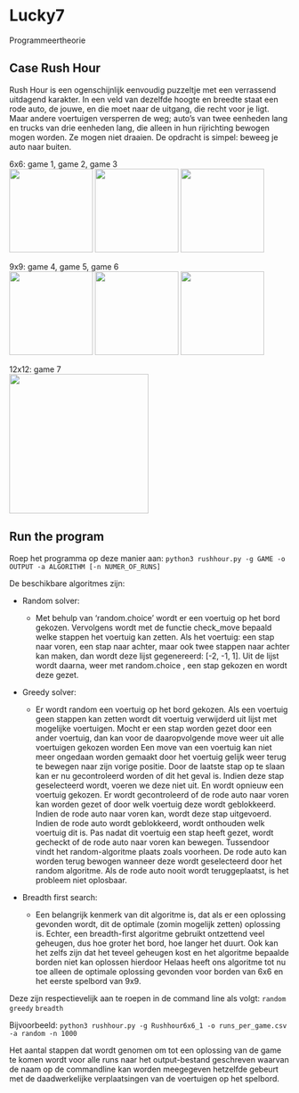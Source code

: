 # Lucky7
Programmeertheorie

## Case Rush Hour
Rush Hour is een ogenschijnlijk eenvoudig puzzeltje met een verrassend uitdagend karakter. In een veld van dezelfde hoogte en breedte staat een rode auto, de jouwe, en die moet naar de uitgang, die recht voor je ligt. Maar andere voertuigen versperren de weg; auto’s van twee eenheden lang en trucks van drie eenheden lang, die alleen in hun rijrichting bewogen mogen worden. Ze mogen niet draaien. De opdracht is simpel: beweeg je auto naar buiten.

6x6: game 1, game 2, game 3          
<img src="https://theorie.mprog.nl/course/cases/Rush%20Hour/Rushhour6x6_1.jpg" width="150" />
<img src="https://theorie.mprog.nl/course/cases/Rush%20Hour/Rushhour6x6_2.jpg" width="150" />
<img src="https://theorie.mprog.nl/course/cases/Rush%20Hour/Rushhour6x6_3.jpg" width="150" />

9x9: game 4, game 5, game 6    
<img src="https://theorie.mprog.nl/course/cases/Rush%20Hour/Rushhour9x9_1.jpg" width="150" />
<img src="https://theorie.mprog.nl/course/cases/Rush%20Hour/Rushhour9x9_2.jpg" width="150" />
<img src="https://theorie.mprog.nl/course/cases/Rush%20Hour/Rushhour9x9_3.jpg" width="150" />

12x12: game 7                                      
<img src="https://theorie.mprog.nl/course/cases/Rush%20Hour/Rushhour12x12_1.jpg" width="250" />


## Run the program
Roep het programma op deze manier aan:
`python3 rushhour.py -g GAME -o OUTPUT -a ALGORITHM [-n NUMER_OF_RUNS]`

De beschikbare algoritmes zijn:
- Random solver: 
   - Met behulp van ‘random.choice’ wordt er een voertuig op het bord gekozen. Vervolgens
    wordt met de functie check_move bepaald welke stappen het voertuig kan zetten. Als het
    voertuig: een stap naar voren, een stap naar achter, maar ook twee stappen naar achter kan
    maken, dan wordt deze lijst gegenereerd: [-2, -1, 1]. Uit de lijst wordt daarna, weer met
    random.choice , een stap gekozen en wordt deze gezet.

- Greedy solver:
   - Er wordt random een voertuig op het bord gekozen. Als een voertuig geen stappen kan zetten wordt dit voertuig verwijderd uit lijst met mogelijke voertuigen. Mocht er een stap 
    worden gezet door een ander voertuig, dan kan voor de daaropvolgende move weer uit alle 
    voertuigen gekozen worden
    Een move van een voertuig kan niet meer ongedaan worden gemaakt door het voertuig gelijk weer terug te bewegen naar zijn vorige positie. Door de 
    laatste stap op te slaan kan er nu gecontroleerd worden of dit het geval is. Indien deze stap
    geselecteerd wordt, voeren we deze niet uit. En wordt opnieuw een voertuig gekozen.
    Er wordt gecontroleerd of de rode auto naar voren kan worden gezet of door welk voertuig deze wordt geblokkeerd. Indien de rode auto naar voren kan, wordt deze stap uitgevoerd. Indien de rode auto wordt geblokkeerd, wordt onthouden welk voertuig dit is. Pas nadat dit voertuig een stap heeft gezet, wordt gecheckt of de rode auto naar voren kan bewegen. Tussendoor vindt het random-algoritme plaats zoals voorheen. De rode auto kan worden terug bewogen wanneer deze wordt geselecteerd door het random algoritme. Als de rode auto nooit wordt teruggeplaatst, is het probleem niet oplosbaar.

- Breadth first search:
    - Een belangrijk kenmerk van dit algoritme is, dat als er een oplossing gevonden wordt, dit de optimale (zomin mogelijk zetten) oplossing is. Echter, een breadth-first algoritme gebruikt ontzettend veel geheugen, dus hoe groter het bord, hoe langer het duurt. Ook kan het zelfs zijn dat het teveel geheugen kost en het algoritme bepaalde borden niet kan oplossen hierdoor Helaas heeft ons algoritme tot nu toe alleen de optimale oplossing gevonden voor borden van 6x6 en het eerste spelbord van 9x9. 

Deze zijn respectievelijk aan te roepen in de command line als volgt: 
`random`
`greedy`
`breadth`

Bijvoorbeeld:
`python3 rushhour.py -g Rushhour6x6_1 -o runs_per_game.csv -a random -n 1000`

Het aantal stappen dat wordt genomen om tot een oplossing van de game te komen wordt voor alle runs naar het output-bestand geschreven waarvan de naam op de commandline kan worden meegegeven hetzelfde gebeurt met de daadwerkelijke verplaatsingen van de voertuigen op het spelbord.



